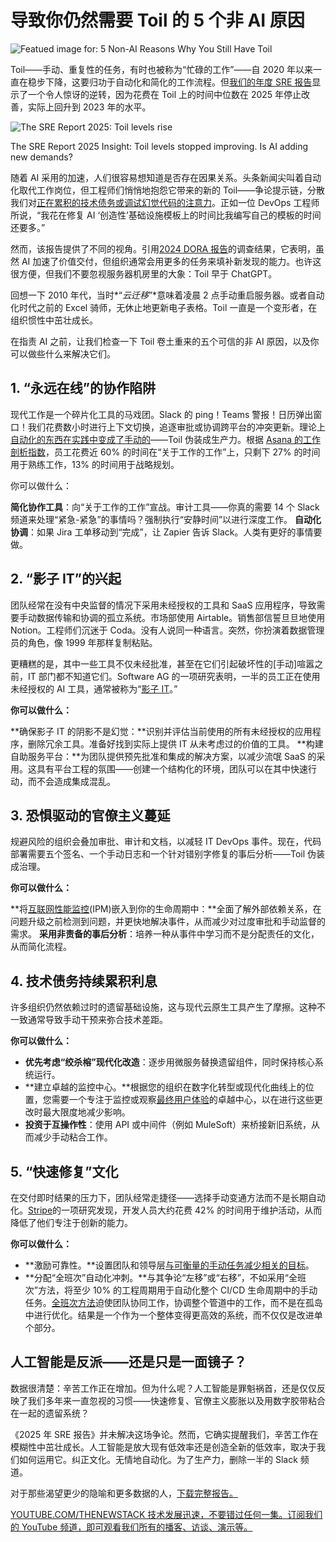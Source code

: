 # 导致你仍然需要 Toil 的 5 个非 AI 原因

![Featued image for: 5 Non-AI Reasons Why You Still Have Toil](https://cdn.thenewstack.io/media/2025/03/c3176c8c-wheel3-1024x576.png)

Toil——手动、重复性的任务，有时也被称为“忙碌的工作”——自 2020 年以来一直在稳步下降，这要归功于自动化和简化的工作流程。但[我们的年度 SRE 报告](https://www.catchpoint.com/asset/2025-sre-report)显示了一个令人惊讶的逆转，因为花费在 Toil 上的时间中位数在 2025 年停止改善，实际上回升到 2023 年的水平。

![The SRE Report 2025: Toil levels rise](https://cdn.thenewstack.io/media/2025/03/edba79df-image1-3-1024x351.png)

The SRE Report 2025 Insight: Toil levels stopped improving. Is AI adding new demands?

随着 AI 采用的加速，人们很容易想知道是否存在因果关系。头条新闻尖叫着自动化取代工作岗位，但工程师们悄悄地抱怨它带来的新的 Toil——争论提示链，分散我们对[正在累积的技术债务或调试幻觉代码的注意力](https://thenewstack.io/how-frontend-devs-can-take-technical-debt-out-of-code/)。正如一位 DevOps 工程师所说，“我花在修复 AI ‘创造性’基础设施模板上的时间比我编写自己的模板的时间还要多。”

然而，该报告提供了不同的视角。引用[2024 DORA 报告](https://dora.dev/research/2024/dora-report/)的调查结果，它表明，虽然 AI 加速了价值交付，但组织通常会用更多的任务来填补新发现的能力。也许这很方便，但我们不要忽视服务器机房里的大象：Toil 早于 ChatGPT。

回想一下 2010 年代，当时*“*云迁移*”*意味着凌晨 2 点手动重启服务器。或者自动化时代之前的 Excel 骑师，无休止地更新电子表格。Toil 一直是一个变形者，在组织惯性中茁壮成长。

在指责 AI 之前，让我们检查一下 Toil 卷土重来的五个可信的非 AI 原因，以及你可以做些什么来解决它们。

## 1. “永远在线”的协作陷阱

现代工作是一个碎片化工具的马戏团。Slack 的 ping！Teams 警报！日历弹出窗口！我们花费数小时进行上下文切换，追逐审批或协调跨平台的冲突更新。理论上[自动化的东西在实践中变成了手动的](https://thenewstack.io/how-to-mature-your-devops-automation-practices/)——Toil 伪装成生产力。根据 [Asana 的工作剖析指数](https://www.inc.com/rebecca-deczynski/asana-anatomy-of-work-index-meetings-remote-work-efficiency.html)，员工花费近 60% 的时间在“关于工作的工作”上，只剩下 27% 的时间用于熟练工作，13% 的时间用于战略规划。

你可以做什么：

**简化协作工具**：向“关于工作的工作”宣战。审计工具——你真的需要 14 个 Slack 频道来处理“紧急-紧急”的事情吗？强制执行“安静时间”以进行深度工作。
**自动化协调**：如果 Jira 工单移动到“完成”，让 Zapier 告诉 Slack。人类有更好的事情要做。

## 2. “影子 IT”的兴起

团队经常在没有中央监督的情况下采用未经授权的工具和 SaaS 应用程序，导致需要手动数据传输和协调的孤立系统。市场部使用 Airtable。销售部信誓旦旦地使用 Notion。工程师们沉迷于 Coda。没有人说同一种语言。突然，你扮演着数据管理员的角色，像 1999 年那样复制粘贴。

更糟糕的是，其中一些工具不仅未经批准，甚至在它们引起破坏性的[手动]喧嚣之前，IT 部门都不知道它们。Software AG 的一项研究表明，一半的员工正在使用未经授权的 AI 工具，通常被称为“[影子 IT](https://thefutureofwork.pro/study-finds-half-of-employees-using-unauthorised-ai-tools/)。”

**你可以做什么：**

**确保影子 IT 的阴影不是幻觉：**识别并评估当前使用的所有未经授权的应用程序，删除冗余工具。准备好找到实际上提供 IT 从未考虑过的价值的工具。
**构建自助服务平台：**为团队提供预先批准和集成的解决方案，以减少流氓 SaaS 的采用。这具有平台工程的氛围——创建一个结构化的环境，团队可以在其中快速行动，而不会造成集成混乱。

## 3. 恐惧驱动的官僚主义蔓延

规避风险的组织会叠加审批、审计和文档，以减轻 IT DevOps 事件。现在，代码部署需要五个签名、一个手动日志和一个针对错别字修复的事后分析——Toil 伪装成治理。

**你可以做什么：**

**将[互联网性能监控](https://www.catchpoint.com/internet-performance-monitoring)(IPM)嵌入到你的生命周期中：**全面了解外部依赖关系，在问题升级之前检测到问题，并更快地解决事件，从而减少对过度审批和手动监督的需求。
**采用非责备的事后分析**：培养一种从事件中学习而不是分配责任的文化，从而简化流程。
## 4. 技术债务持续累积利息
许多组织仍然依赖过时的遗留基础设施，这与现代云原生工具产生了摩擦。这种不一致通常导致手动干预来弥合技术差距。

**你可以做什么：**

*   **优先考虑“绞杀榕”现代化改造**：逐步用微服务替换遗留组件，同时保持核心系统运行。
*   **建立卓越的监控中心。**根据您的组织在数字化转型或现代化曲线上的位置，您需要一个专注于监控或观察[最终用户体验](https://www.catchpoint.com/blog/mastering-ipm-monitor-what-matters-from-where-it-matters)的卓越中心，以在进行这些更改时最大限度地减少影响。
*   **投资于互操作性**：使用 API 或中间件（例如 MuleSoft）来桥接新旧系统，从而减少手动粘合工作。

## 5. “快速修复”文化
在交付即时结果的压力下，团队经常走捷径——选择手动变通方法而不是长期自动化。[Stripe](https://www.pullrequest.com/blog/cost-of-bad-code/#:~:text=A%20recent%20study%20from%20Stripe,code%20that's%20difficult%20to%20maintain.)的一项研究发现，开发人员大约花费 42% 的时间用于维护活动，从而降低了他们专注于创新的能力。

**你可以做什么：**

*   **激励可靠性。**设置团队和领导层[与可衡量的手动任务减少相关的目标](https://thenewstack.io/set-goals-and-measure-progress-for-effective-ai-deployment/)。
*   **分配“全班次”自动化冲刺。**与其争论“左移”或“右移”，不如采用“全班次”方法，将至少 10% 的工程周期用于自动化整个 CI/CD 生命周期中的手动任务。[全班次方法](https://thenewstack.io/monitoring-developer-metrics-team-approach-is-best/)迫使团队协同工作，协调整个管道中的工作，而不是在孤岛中进行优化。结果是一个作为一个整体变得更高效的系统，而不仅仅是改进单个部分。

## 人工智能是反派——还是只是一面镜子？
数据很清楚：辛苦工作正在增加。但为什么呢？人工智能是罪魁祸首，还是仅仅反映了我们多年来一直忽视的习惯——快速修复、官僚主义膨胀以及用数字胶带粘合在一起的遗留系统？

《2025 年 SRE 报告》并未解决这场争论。然而，它确实提醒我们，辛苦工作在模糊性中茁壮成长。人工智能是放大现有低效率还是创造全新的低效率，取决于我们如何运用它。纠正文化。无情地自动化。为了生产力，删除一半的 Slack 频道。

对于那些渴望更少的隐喻和更多数据的人，[下载完整报告。](https://resources.catchpoint.com/hubfs/Website%20Assets%20-%20Briefs%2c%20EBooks%2c%20etc/The%20SRE%20Report%202025%20Catchpoint.pdf?_gl=1*174s7pu*_gcl_au*MTcyMzc5MzIwMC4xNzM5NTUwMzk2)

[
YOUTUBE.COM/THENEWSTACK
技术发展迅速，不要错过任何一集。订阅我们的 YouTube
频道，即可观看我们所有的播客、访谈、演示等。
](https://youtube.com/thenewstack?sub_confirmation=1)